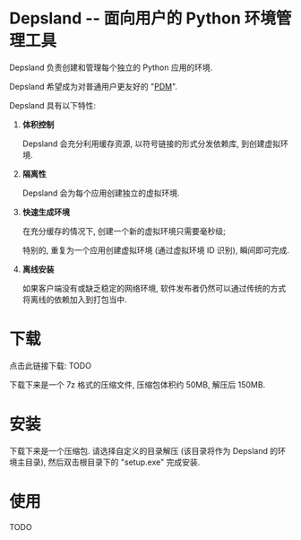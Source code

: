 # Depsland -- 面向用户的 Python 环境管理工具

Depsland 负责创建和管理每个独立的 Python 应用的环境.

Depsland 希望成为对普通用户更友好的 "[PDM](https://pdm.fming.dev/)".

Depsland 具有以下特性:

1. **体积控制**

   Depsland 会充分利用缓存资源, 以符号链接的形式分发依赖库, 到创建虚拟环境.

2. **隔离性**

   Depsland 会为每个应用创建独立的虚拟环境.

3. **快速生成环境**

   在充分缓存的情况下, 创建一个新的虚拟环境只需要毫秒级;

   特别的, 重复为一个应用创建虚拟环境 (通过虚拟环境 ID 识别), 瞬间即可完成.

4. **离线安装**

   如果客户端没有或缺乏稳定的网络环境, 软件发布者仍然可以通过传统的方式将离线的依赖加入到打包当中.

# 下载

点击此链接下载: TODO

下载下来是一个 7z 格式的压缩文件, 压缩包体积约 50MB, 解压后 150MB. 

# 安装

下载下来是一个压缩包. 请选择自定义的目录解压 (该目录将作为 Depsland 的环境主目录), 然后双击根目录下的 "setup.exe" 完成安装.

# 使用

TODO
